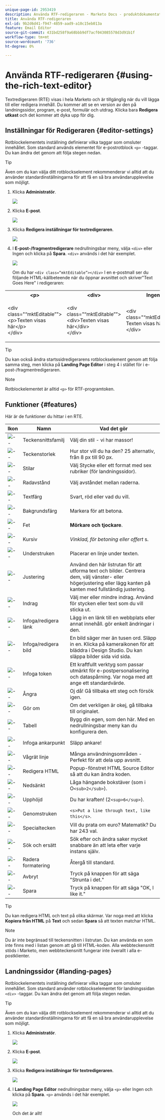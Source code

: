 ```yaml
---
unique-page-id: 2953419
description: Använda RTF-redigeraren - Marketo Docs - produktdokumentation
title: Använda RTF-redigeraren
exl-id: 9b2d6d41-f947-4859-aad9-a10c15eb013a
feature: Email Editor
source-git-commit: 431bd258f9a68bbb9df7acf043085578d3d91b1f
workflow-type: tm+mt
source-wordcount: '736'
ht-degree: 0%

---
```


# Använda RTF-redigeraren {#using-the-rich-text-editor}

Textredigeraren (RTE) visas i hela Marketo och är tillgänglig när du vill lägga till eller redigera innehåll. Du kommer att se en version av den på landningssidor, program, e-post, formulär och utdrag. Klicka bara **Redigera utkast** och det kommer att dyka upp för dig.

## Inställningar för Redigeraren {#editor-settings}

Rotblockelementets inställning definierar vilka taggar som omsluter innehållet. Som standard används elementet för e-postrotblock `<p>` -taggar. Du kan ändra det genom att följa stegen nedan.

>[!TIP]
>
>Även om du kan välja ditt rotblockselement rekommenderar vi alltid att du använder standardinställningarna för att få en så bra användarupplevelse som möjligt.

1. Klicka **Administratör**.

   ![](assets/one.png)

1. Klicka **E-post**.

   ![](assets/two.png)

1. Klicka **Redigera inställningar för textredigeraren**.

   ![](assets/three.png)

1. I **E-post-/fragmentredigerare** nedrullningsbar meny, välja `<div>` eller Ingen och klicka på **Spara**. `<div>` används i det här exemplet.

   ![](assets/four.png)

   Om du har `<div class=“mktEditable”></div>` I en e-postmall ser du följande HTML-källbeteende när du öppnar avsnittet och skriver&quot;Text Goes Here&quot; i redigeraren:

<table> 
 <tbody> 
  <tr> 
   <th>&lt;p&gt;</th> 
   <th>&lt;div&gt;</th> 
   <th>Ingen</th> 
  </tr> 
  <tr> 
   <td><p>&lt;div class="“mktEditable”"&gt;<br>&lt;p&gt;Texten visas här&lt;/p&gt;<br>&lt;/div&gt;</p></td> 
   <td><p>&lt;div class="“mktEditable”"&gt;<br>&lt;div&gt;Texten visas här&lt;/div&gt;<br>&lt;/div&gt;</p></td> 
   <td><p>&lt;div class="“mktEditable”"&gt;<br>Texten visas här<br>&lt;/div&gt;</p></td> 
  </tr> 
 </tbody> 
</table>

>[!TIP]
>
>Du kan också ändra startssidredigerarens rotblockselement genom att följa samma steg, men klicka på **Landing Page Editor** i steg 4 i stället för i e-post-/fragmentredigeraren.

>[!NOTE]
>
>Rotblockelementet är alltid `<p>` för RTF-programtoken.

## Funktioner {#features}

Här är de funktioner du hittar i en RTE.

| Ikon | Namn | Vad det gör |
|---|---|---|
| ![--](assets/image2015-7-9-10-3a23-3a24.png) | Teckensnittsfamilj | Välj din stil - vi har massor! |
| ![--](assets/image2015-7-9-10-3a22-3a11.png) | Teckenstorlek | Hur stor vill du ha den? 25 alternativ, från 8 px till 90 px. |
| ![--](assets/image2015-7-9-10-3a59-3a4.png) | Stilar | Välj Stycke eller ett format med sex rubriker (för landningssidor). |
| ![--](assets/image2015-7-9-10-3a20-3a1.png) | Radavstånd | Välj avståndet mellan raderna. |
| ![--](assets/image2015-7-9-10-3a25-3a52.png) | Textfärg | Svart, röd eller vad du vill. |
| ![--](assets/image2015-7-9-10-3a24-3a38.png) | Bakgrundsfärg | Markera för att betona. |
| ![--](assets/image2015-7-9-10-3a28-3a4.png) | Fet | **Mörkare och tjockare**. |
| ![--](assets/image2015-7-9-10-3a29-3a1.png) | Kursiv | *Vinklad, för betoning eller offert* s. |
| ![--](assets/image2015-7-9-10-3a30-3a56.png) | Understruken | Placerar en linje under texten. |
| ![--](assets/image2015-7-9-10-3a31-3a57.png) | Justering | Använd den här listrutan för att utforma text och bilder. Centrera dem, välj vänster- eller högerjustering eller lägg kanten på kanten med fullständig justering. |  | ![--](assets/image2015-7-9-10-3a32-3a47.png) | Lista | Välj punkter eller nummer i listrutan. Punkter är bra med listor och siffror med steg. |
| ![--](assets/image2015-7-9-10-3a38-3a0.png) | Indrag | Välj mer eller mindre indrag. Använd för stycken eller text som du vill sticka ut. |
| ![--](assets/image2015-7-9-10-3a38-3a58.png) | Infoga/redigera länk | Lägg in en länk till en webbplats eller annat innehåll. gör enkelt ändringar i den. |
| ![--](assets/image2015-7-9-10-3a39-3a42.png) | Infoga/redigera bild | En bild säger mer än tusen ord. Släpp in en. Klicka på kameraikonen för att bläddra i Design Studio. Du kan släppa bilder sida vid sida. |
| ![--](assets/image2015-7-9-10-3a40-3a36.png) | Infoga token | Ett kraftfullt verktyg som passar utmärkt för e-postpersonalisering och dataspårning. Var noga med att ange ett standardvärde. |
| ![--](assets/image2015-7-9-10-3a41-3a21.png) | Ångra | Oj då! Gå tillbaka ett steg och försök igen. |
| ![--](assets/image2015-7-9-10-3a42-3a13.png) | Gör om | Om det verkligen är okej, gå tillbaka till originalet. |
| ![--](assets/image2015-7-9-10-3a43-3a29.png) | Tabell | Bygg din egen, som den här. Med en nedrullningsbar meny kan du konfigurera den. |
| ![--](assets/image2015-7-9-10-3a45-3a1.png) | Infoga ankarpunkt | Släpp ankare! |
| ![--](assets/image2015-7-9-10-3a45-3a48.png) | Vågrät linje | Många användningsområden - Perfekt för att dela upp avsnitt. |
| ![--](assets/image2015-10-6-12-3a12-3a17.png) | Redigera HTML | Popup-fönstret HTML Source Editor så att du kan ändra koden. |
| ![--](assets/image2015-7-9-10-3a47-3a36.png) | Nedsänkt | Låga hängande bokstäver (som i O`<sub>2</sub>`). |
| ![--](assets/image2015-7-9-10-3a48-3a35.png) | Upphöjd | Du har kraften! (2`<sup>6</sup>`). |
| ![--](assets/image2015-7-9-10-3a49-3a31.png) | Genomstruken | `<s>Put a line through text, like this</s>`. |
| ![--](assets/image2015-7-9-10-3a50-3a11.png) | Specialtecken | Vill du prata om euro? Matematik? Du har 243 val. |
| ![--](assets/image2015-7-9-10-3a52-3a26.png) | Sök och ersätt | Sök efter och ändra saker mycket snabbare än att leta efter varje instans själv. |
| ![--](assets/image2015-7-9-10-3a53-3a37.png) | Radera formatering | Återgå till standard. |
| ![--](assets/image2015-7-9-10-3a55-3a2.png) | Avbryt | Tryck på knappen för att säga &quot;Strunta i det.&quot; |
| ![--](assets/image2015-7-9-10-3a56-3a2.png) | Spara | Tryck på knappen för att säga &quot;OK, I like it.&quot; |

>[!TIP]
>
>Du kan redigera HTML och text på olika skärmar. Var noga med att klicka **Kopiera från HTML** på **Text** och sedan **Spara** så att texten matchar HTML.

>[!NOTE]
>
>Du är inte begränsad till teckensnitten i listrutan. Du kan använda en som inte finns med i listan genom att gå till HTML-koden. Alla webbteckensnitt stöds i Marketo, men webbteckensnitt fungerar inte överallt i alla e-postklienter.

## Landningssidor {#landing-pages}

Rotblockelementets inställning definierar vilka taggar som omsluter innehållet. Som standard använder rotblockselementet för landningssidan `<div>` -taggar. Du kan ändra det genom att följa stegen nedan.

>[!TIP]
>
>Även om du kan välja ditt rotblockselement rekommenderar vi alltid att du använder standardinställningarna för att få en så bra användarupplevelse som möjligt.

1. Klicka **Administratör**.

   ![](assets/one.png)

1. Klicka **E-post**.

   ![](assets/two.png)

1. Klicka **Redigera inställningar för textredigeraren**.

   ![](assets/three.png)

1. I **Landing Page Editor** nedrullningsbar meny, välja `<p>` eller Ingen och klicka på **Spara**. `<p>` används i det här exemplet.

   ![](assets/five.png)

   Och det är allt!
